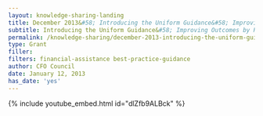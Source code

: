 ```yaml
---
layout: knowledge-sharing-landing
title: December 2013&#58; Introducing the Uniform Guidance&#58; Improving Outtcomes by Reducing Red Tape for Financial Assistance
subtitle: Introducing the Uniform Guidance&#58; Improving Outcomes by Reducing Red Tape for Financial Assistance
permalink: /knowledge-sharing/december-2013-introducing-the-uniform-guidance-improving-outcomes-by-reducing-red-tape-for-financial-assistance/
type: Grant
filler:  
filters: financial-assistance best-practice-guidance
author: CFO Council 
date: January 12, 2013
has_date: 'yes'
---
```


{% include youtube_embed.html id="dlZfb9ALBck" %}  

